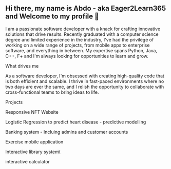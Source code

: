 ## Hi there, my name is Abdo - aka Eager2Learn365 and Welcome to my profile 👋

I am a passionate software developer with a knack for crafting innovative solutions that drive results. Recently graduated with a computer science degree and limited experience in the industry, I've had the privilege of working on a wide range of projects, from mobile apps to enterprise software, and everything in between. My expertise spans Python, Java, C++, F+ and I'm always looking for opportunities to learn and grow.

<!--
**Eager2Learn365/Eager2Learn365** is a ✨ _special_ ✨ repository because its `README.md` (this file) appears on your GitHub profile.



- 🔭 I’m currently working on ...
- 🌱 I’m currently learning ...
- 👯 I’m looking to collaborate on ...
- 🤔 I’m looking for help with ...
- 💬 Ask me about ...
- 📫 How to reach me: ...
- 😄 Pronouns: ...
- ⚡ Fun fact: ...
-->

What drives me 

As a software developer, I'm obsessed with creating high-quality code that is both efficient and scalable. I thrive in fast-paced environments where no two days are ever the same, and I relish the opportunity to collaborate with cross-functional teams to bring ideas to life.


Projects

Responsive NFT Website

Logistic Regression to predict heart disease - predictive modelling

Banking system - Incluing admins and customer accounts

Exercise mobile application 

Interactive library system\

interactive calculator
